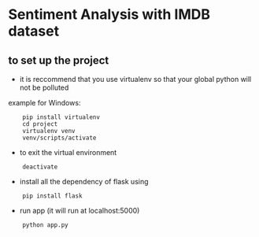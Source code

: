 # Sentiment Analysis with IMDB dataset

## to set up the project
- it is reccommend that you use virtualenv so that your global python will not be polluted

example for Windows:
```
    pip install virtualenv
    cd project
    virtualenv venv
    venv/scripts/activate
```
- to exit the virtual environment

```
    deactivate
```


- install all the dependency of flask using

```
    pip install flask
```

- run app (it will run at localhost:5000)
```
    python app.py
```

